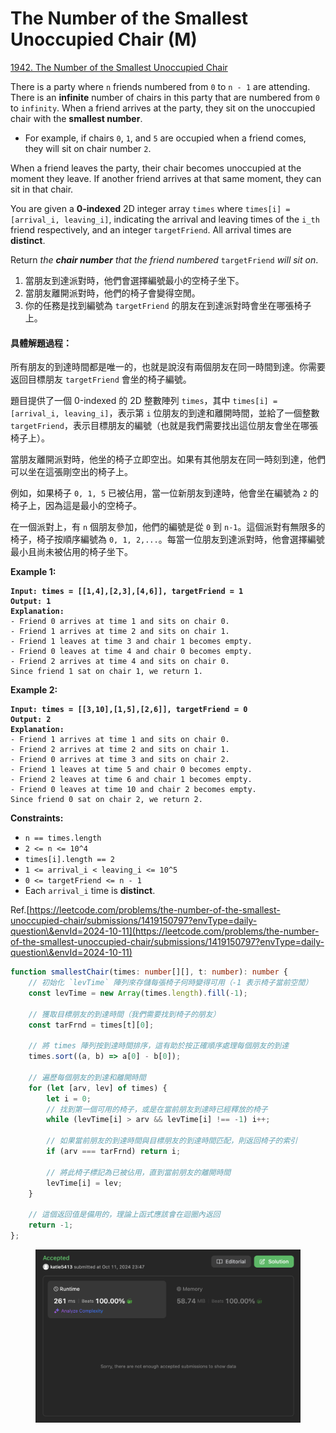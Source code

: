 # The Number of the Smallest Unoccupied Chair (M)

[1942. The Number of the Smallest Unoccupied Chair](https://leetcode.com/problems/the-number-of-the-smallest-unoccupied-chair/)



There is a party where `n` friends numbered from `0` to `n - 1` are attending. There is an **infinite** number of chairs in this party that are numbered from `0` to `infinity`. When a friend arrives at the party, they sit on the unoccupied chair with the **smallest number**.

* For example, if chairs `0`, `1`, and `5` are occupied when a friend comes, they will sit on chair number `2`.

When a friend leaves the party, their chair becomes unoccupied at the moment they leave. If another friend arrives at that same moment, they can sit in that chair.

You are given a **0-indexed** 2D integer array `times` where `times[i] = [arrival_i, leaving_i]`, indicating the arrival and leaving times of the `i_th` friend respectively, and an integer `targetFriend`. All arrival times are **distinct**.

Return _the **chair number** that the friend numbered_ `targetFriend` _will sit on_.



1. 當朋友到達派對時，他們會選擇編號最小的空椅子坐下。
2. 當朋友離開派對時，他們的椅子會變得空閒。
3. 你的任務是找到編號為 `targetFriend` 的朋友在到達派對時會坐在哪張椅子上。

#### 具體解題過程：

所有朋友的到達時間都是唯一的，也就是說沒有兩個朋友在同一時間到達。你需要返回目標朋友 `targetFriend` 會坐的椅子編號。

題目提供了一個 0-indexed 的 2D 整數陣列 `times`，其中 `times[i] = [arrival_i, leaving_i]`，表示第 `i` 位朋友的到達和離開時間，並給了一個整數 `targetFriend`，表示目標朋友的編號（也就是我們需要找出這位朋友會坐在哪張椅子上）。

當朋友離開派對時，他坐的椅子立即空出。如果有其他朋友在同一時刻到達，他們可以坐在這張剛空出的椅子上。

例如，如果椅子 `0, 1, 5` 已被佔用，當一位新朋友到達時，他會坐在編號為 `2` 的椅子上，因為這是最小的空椅子。

在一個派對上，有 `n` 個朋友參加，他們的編號是從 `0` 到 `n-1`。這個派對有無限多的椅子，椅子按順序編號為 `0, 1, 2,...`。每當一位朋友到達派對時，他會選擇編號最小且尚未被佔用的椅子坐下。

&#x20;



**Example 1:**

<pre><code><strong>Input: times = [[1,4],[2,3],[4,6]], targetFriend = 1
</strong><strong>Output: 1
</strong><strong>Explanation: 
</strong>- Friend 0 arrives at time 1 and sits on chair 0.
- Friend 1 arrives at time 2 and sits on chair 1.
- Friend 1 leaves at time 3 and chair 1 becomes empty.
- Friend 0 leaves at time 4 and chair 0 becomes empty.
- Friend 2 arrives at time 4 and sits on chair 0.
Since friend 1 sat on chair 1, we return 1.
</code></pre>

**Example 2:**

<pre><code><strong>Input: times = [[3,10],[1,5],[2,6]], targetFriend = 0
</strong><strong>Output: 2
</strong><strong>Explanation: 
</strong>- Friend 1 arrives at time 1 and sits on chair 0.
- Friend 2 arrives at time 2 and sits on chair 1.
- Friend 0 arrives at time 3 and sits on chair 2.
- Friend 1 leaves at time 5 and chair 0 becomes empty.
- Friend 2 leaves at time 6 and chair 1 becomes empty.
- Friend 0 leaves at time 10 and chair 2 becomes empty.
Since friend 0 sat on chair 2, we return 2.
</code></pre>

&#x20;

**Constraints:**

* `n == times.length`
* `2 <= n <= 10^4`
* `times[i].length == 2`
* `1 <= arrival_i < leaving_i <= 10^5`
* `0 <= targetFriend <= n - 1`
* Each `arrival_i` time is **distinct**.



Ref.[https://leetcode.com/problems/the-number-of-the-smallest-unoccupied-chair/submissions/1419150797?envType=daily-question\&envId=2024-10-11](https://leetcode.com/problems/the-number-of-the-smallest-unoccupied-chair/submissions/1419150797?envType=daily-question\&envId=2024-10-11)

```typescript
function smallestChair(times: number[][], t: number): number {
    // 初始化 `levTime` 陣列來存儲每張椅子何時變得可用（-1 表示椅子當前空閒）
    const levTime = new Array(times.length).fill(-1);

    // 獲取目標朋友的到達時間（我們需要找到椅子的朋友）
    const tarFrnd = times[t][0];

    // 將 times 陣列按到達時間排序，這有助於按正確順序處理每個朋友的到達
    times.sort((a, b) => a[0] - b[0]);

    // 遍歷每個朋友的到達和離開時間
    for (let [arv, lev] of times) {
        let i = 0;
        // 找到第一個可用的椅子，或是在當前朋友到達時已經釋放的椅子
        while (levTime[i] > arv && levTime[i] !== -1) i++;
        
        // 如果當前朋友的到達時間與目標朋友的到達時間匹配，則返回椅子的索引
        if (arv === tarFrnd) return i;

        // 將此椅子標記為已被佔用，直到當前朋友的離開時間
        levTime[i] = lev;
    }

    // 這個返回值是備用的，理論上函式應該會在迴圈內返回
    return -1;
};

```

<figure><img src="../.gitbook/assets/截圖 2024-10-11 晚上11.47.52.png" alt=""><figcaption></figcaption></figure>



